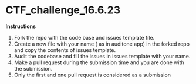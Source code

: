 # CTF_challenge_16.6.23

**Instructions**

1.	Fork the repo with the code base and issues template file.
2.	Create a new file with your name ( as in  auditone app) in the forked repo and copy the contents of issues template.
3.	Audit the codebase and fill the issues in issues template with your name.
4.  Make a pull request during the submission time and you are done with the submission. 
5.  Only the first and one pull request is considered as a submission 
